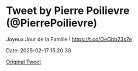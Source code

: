 # Tweet by Pierre Poilievre (@PierrePoilievre)

Joyeux Jour de la Famille ! https://t.co/OeObb23s7e

Date: 2025-02-17 15:20:30

[Original Tweet](https://x.com/PierrePoilievre/status/1891508024558150028)

